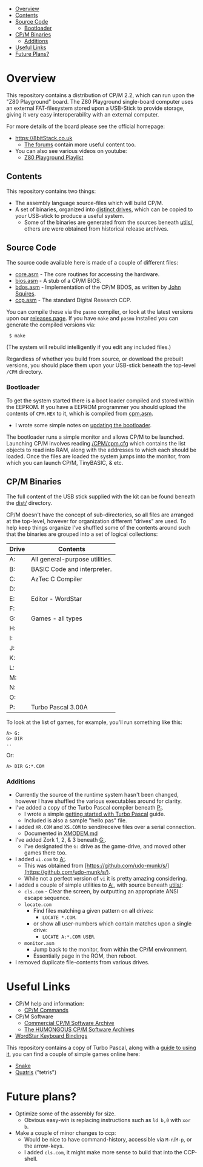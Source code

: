 
* [Overview](#overview)
* [Contents](#contents)
* [Source Code](#source-code)
  * [Bootloader](#bootloader)
* [CP/M Binaries](#cpm-binaries)
  * [Additions](#additions)
* [Useful Links](#useful-links)
* [Future Plans?](#future-plans)

# Overview

This repository contains a distribution of CP/M 2.2, which can run upon the "Z80 Playground" board.  The Z80 Playground single-board computer uses an external FAT-filesystem stored upon a USB-Stick to provide storage, giving it very easy interoperability with an external computer.

For more details of the board please see the official homepage:

* https://8bitStack.co.uk
  * [The forums](https://8bitstack.co.uk/forums/forum/z80-playground-early-adopters) contain more useful content too.
* You can also see various videos on youtube:
  * [Z80 Playground Playlist](https://www.youtube.com/playlist?list=PL3arA6T9kycptsudBx3MyLbHCOjdoBhO6)


## Contents

This repository contains two things:

* The assembly language source-files which will build CP/M.
* A set of binaries, organized into [distinct drives](#cpm-binaries), which can be copied to your USB-stick to produce a useful system.
  * Some of the binaries are generated from the sources beneath [utils/](utils/), others are were obtained from historical release archives.


## Source Code

The source code available here is made of a couple of different files:

* [core.asm](core.asm) - The core routines for accessing the hardware.
* [bios.asm](bios.asm) - A stub of a CP/M BIOS.
* [bdos.asm](bdos.asm) - Implementation of the CP/M BDOS, as written by [John Squires](https://github.com/z80playground).
* [ccp.asm](ccp.asm) - The standard Digital Research CCP.

You can compile these via the `pasmo` compiler, or look at the latest versions upon our [releases page](https://github.com/skx/cpm-fat/releases).  If you have `make` and `pasmo` installed you can generate the compiled versions via:

     $ make

(The system will rebuild intelligently if you edit any included files.)

Regardless of whether you build from source, or download the prebuilt versions, you should place them upon your USB-stick beneath the top-level `/CPM` directory.

### Bootloader

To get the system started there is a boot loader compiled and stored within the EEPROM.  If you have a EEPROM programmer you should upload the contents of `CPM.HEX` to it, which is compiled from [cpm.asm](cpm.asm).

* I wrote some simple notes on [updating the bootloader](FLASH.md).

The bootloader runs a simple monitor and allows CP/M to be launched.  Launching CP/M involves reading [/CPM/cpm.cfg](dist/CPM/cpm.cfg) which contains the list objects to read into RAM, along with the addresses to which each should be loaded.  Once the files are loaded the system jumps into the monitor, from which you can launch CP/M, TinyBASIC, & etc.


## CP/M Binaries

The full content of the USB stick supplied with the kit can be found beneath the [dist/](dist/) directory.

CP/M doesn't have the concept of sub-directories, so all files are arranged at the top-level, however for organization different "drives" are used.  To help keep things organize I've shuffled some of the contents around such that the binaries are grouped into a set of logical collections:


| Drive  | Contents                        |
| ------ | ------------------------------- |
| A:     | All general-purpose utilities.  |
| B:     | BASIC Code and interpreter.     |
| C:     | AzTec C Compiler                |
| D:     |                                 |
| E:     | Editor - WordStar               |
| F:     |                                 |
| G:     | Games - all types               |
| H:     |                                 |
| I:     |                                 |
| J:     |                                 |
| K:     |                                 |
| L:     |                                 |
| M:     |                                 |
| N:     |                                 |
| O:     |                                 |
| P:     | Turbo Pascal 3.00A              |

To look at the list of games, for example, you'll run something like this:

    A> G:
    G> DIR
    ..

Or:

    A> DIR G:*.COM



### Additions

* Currently the source of the runtime system hasn't been changed, however I have shuffled the various executables around for clarity.
* I've added a copy of the Turbo Pascal compiler beneath [P:](dist/CPM/DISKS/P).
  * I wrote a simple [getting started with Turbo Pascal](TURBO.md) guide.
  * Included is also a sample "hello.pas" file.
* I added `XR.COM` and `XS.COM` to send/receive files over a serial connection.
  * Documented in [XMODEM.md](XMODEM.md)
* I've added Zork 1, 2, & 3 beneath [G:](dist/CPM/DISKS/G).
  * I've designated the `G:` drive as the game-drive, and moved other games there too.
* I added `vi.com` to [A:](dist/CPM/DISKS/A).
  * This was obtained from [https://github.com/udo-munk/s/](https://github.com/udo-munk/s/).
  * While not a perfect version of `vi` it is pretty amazing considering.
* I added a couple of simple utilities to [A:](dist/CPM/DISKS/A), with source beneath [utils/](utils/):
  * `cls.com` - Clear the screen, by outputting an appropriate ANSI escape sequence.
  * `locate.com`
    * Find files matching a given pattern on **all** drives:
      * `LOCATE *.COM`.
    * or show all user-numbers which contain matches upon a single drive:
      * `LOCATE A:*.COM USER`.
  * `monitor.asm`
    * Jump back to the monitor, from within the CP/M environment.
    * Essentially page in the ROM, then reboot.
* I removed duplicate file-contents from various drives.


# Useful Links

* CP/M help and information:
  * [CP/M Commands](http://www.primrosebank.net/computers/cpm/cpm_commands.htm)
* CP/M Software
  * [Commercial CP/M Software Archive](http://www.retroarchive.org/cpm/index.html)
  * [The HUMONGOUS CP/M Software Archives](http://cpmarchives.classiccmp.org/)
* [WordStar Keyboard Bindings](http://www.wordstar.org/index.php/wsdos-documentation/wsdos-commands/108-wordstar-3-for-dos-commands-reference)

This repository contains a copy of Turbo Pascal, along with a [guide to using it](TURBO.md), you can find a couple of simple games online here:

* [Snake](https://github.com/linker3000/Z80-Board/blob/master/snake.pas)
* [Quatris](https://web.archive.org/web/20080209232438/http://www.cirsovius.de/CPM/Projekte/Decompiler/QUATRIS/QUATRIS-PAS.txt) ("tetris")


# Future plans?

* Optimize some of the assembly for size.
  * Obvious easy-win is replacing instructions such as `ld b,0` with `xor b`.
* Make a couple of minor changes to ccp:
  * Would be nice to have command-history, accessible via `M-n`/`M-p`, or the arrow-keys.
  * I added `cls.com`, it might make more sense to build that into the CCP-shell.
